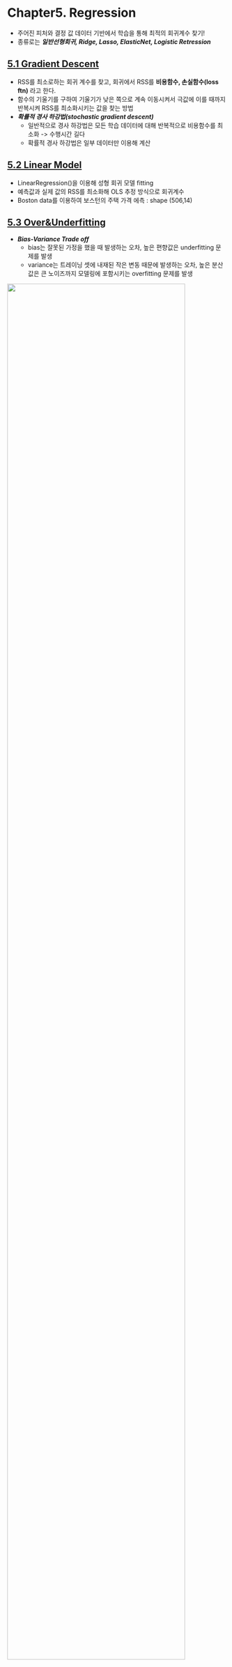 # Chapter5. Regression
- 주어진 피처와 결정 값 데이터 기반에서 학습을 통해 최적의 회귀계수 찾기!
- 종류로는 ***일반선형회귀, Ridge, Lasso, ElasticNet, Logistic Retression***

## [5.1 Gradient Descent](https://github.com/sohyuniii/Machine-learning/blob/master/5%EC%9E%A5_Regression/5.1%20Gradient%20Descent.ipynb)
- RSS를 최소로하는 회귀 계수를 찾고, 회귀에서 RSS를 **비용함수, 손실함수(loss ftn)** 라고 한다.
- 함수의 기울기를 구하여 기울기가 낮은 쪽으로 계속 이동시켜서 극값에 이를 때까지 반복시켜 RSS를 최소화시키는 값을 찾는 방법
- ***확률적 경사 하강법(stochastic gradient descent)***
  - 일반적으로 경사 하강법은 모든 학습 데이터에 대해 반복적으로 비용함수를 최소화 -> 수행시간 길다
  - 확률적 경사 하강법은 일부 데이터만 이용해 계산

## [5.2 Linear Model](https://github.com/sohyuniii/Machine-learning/blob/master/5%EC%9E%A5_Regression/5.2%20Linear%20Model.ipynb)
- LinearRegression()을 이용해 성형 회귀 모델 fitting
- 예측값과 실제 값의 RSS를 최소화해 OLS 추정 방식으로 회귀계수 
- Boston data를 이용하여 보스턴의 주택 가격 에측 : shape (506,14)

## [5.3 Over&Underfitting](https://github.com/sohyuniii/Machine-learning/blob/master/5%EC%9E%A5_Regression/5.3%20Over%26Underfitting.ipynb)
- ***Bias-Variance Trade off***
  - bias는 잘못된 가정을 했을 때 발생하는 오차, 높은 편향값은 underfitting 문제를 발생 
  - variance는 트레이닝 셋에 내재된 작은 변동 때문에 발생하는 오차, 높은 분산값은 큰 노이즈까지 모델링에 포함시키는 overfitting 문제를 발생 
<img src="https://user-images.githubusercontent.com/41772329/56736964-62b77b00-67a4-11e9-9b27-1ca75a0e20f6.png" width="90%">

## [5.4 Regularized Models]()
- 비용 함수에 alpha값으로 패널티를 부여해 회귀 계수 값의 크기를 감소시켜 과적합을 개선하는 방식을 규제(Regularization)라고 한다.
- ***L2규제*** : 회귀계수의 제곱에 대해 패널티를 부여하는 방식 => ***Ridge***
- ***L1규제*** : 회귀계수의 절대값에 대해 패널티를 부여하는 방식 => ***Lasso***
- L2 규제 + L1 규제 => ***Elastic Net***
